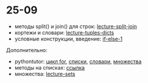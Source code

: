 # 25-09

* методы split() и join() для строк: [lecture-split-join](https://nbviewer.jupyter.org/github/allatambov/PyDat-0919/blob/master/lectures-seminars/3-structures/lecture-split-join.ipynb)
* кортежи и словари: [lecture-tuples-dicts](https://nbviewer.jupyter.org/github/allatambov/PyDat-0919/blob/master/lectures-seminars/3-structures/lecture-tuples-dicts.ipynb)
* условные конструкции, введение: [if-else-1]()

Дополнительно:

* pythontutor: [цикл for](http://pythontutor.ru/lessons/for_loop/), [списки](http://pythontutor.ru/lessons/lists/), [словари](http://pythontutor.ru/lessons/dicts/), [множества](http://pythontutor.ru/lessons/sets/)
* методы на списках: [ссылка](https://nbviewer.jupyter.org/github/allatambov/Py-programming-3/blob/master/20-04/Lists-methods.ipynb)
* множества: [lecture-sets](https://nbviewer.jupyter.org/github/allatambov/PyDat-0919/blob/master/lectures-seminars/3-structures/lecture-sets.ipynb)
